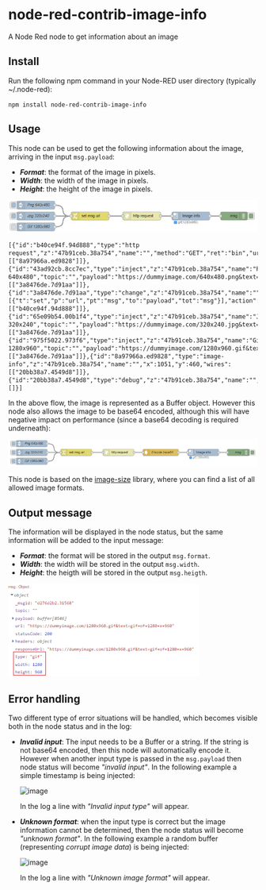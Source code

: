 # node-red-contrib-image-info
A Node Red node to get information about an image

## Install
Run the following npm command in your Node-RED user directory (typically ~/.node-red):
```
npm install node-red-contrib-image-info
```
## Usage
This node can be used to get the following information about the image, arriving in the input `msg.payload`:
+ ***Format***: the format of the image in pixels.
+ ***Width***: the width of the image in pixels.
+ ***Height***: the height of the image in pixels.

![Flow](https://raw.githubusercontent.com/bartbutenaers/node-red-contrib-image-info/master/images/info_flow.png)
```
[{"id":"b40ce94f.94d888","type":"http request","z":"47b91ceb.38a754","name":"","method":"GET","ret":"bin","url":"","tls":"","x":870,"y":460,"wires":[["8a97966a.ed9828"]]},{"id":"43ad92cb.8cc7ec","type":"inject","z":"47b91ceb.38a754","name":"Png 640x480","topic":"","payload":"https://dummyimage.com/640x480.png&text=png+of+640+x+480","payloadType":"str","repeat":"","crontab":"","once":false,"onceDelay":0.1,"x":480,"y":420,"wires":[["3a8476de.7d91aa"]]},{"id":"3a8476de.7d91aa","type":"change","z":"47b91ceb.38a754","name":"","rules":[{"t":"set","p":"url","pt":"msg","to":"payload","tot":"msg"}],"action":"","property":"","from":"","to":"","reg":false,"x":680,"y":460,"wires":[["b40ce94f.94d888"]]},{"id":"65e09b54.00b1f4","type":"inject","z":"47b91ceb.38a754","name":"Jpg 320x240","topic":"","payload":"https://dummyimage.com/320x240.jpg&text=jpg+of+320+x+240","payloadType":"str","repeat":"","crontab":"","once":false,"onceDelay":0.1,"x":480,"y":460,"wires":[["3a8476de.7d91aa"]]},{"id":"975f5022.973f6","type":"inject","z":"47b91ceb.38a754","name":"Gif 1280x960","topic":"","payload":"https://dummyimage.com/1280x960.gif&text=gif+of+1280+x+960","payloadType":"str","repeat":"","crontab":"","once":false,"onceDelay":0.1,"x":480,"y":500,"wires":[["3a8476de.7d91aa"]]},{"id":"8a97966a.ed9828","type":"image-info","z":"47b91ceb.38a754","name":"","x":1051,"y":460,"wires":[["20bb38a7.4549d8"]]},{"id":"20bb38a7.4549d8","type":"debug","z":"47b91ceb.38a754","name":"","active":true,"tosidebar":true,"console":false,"tostatus":false,"complete":"true","x":1209,"y":460,"wires":[]}]
```

In the above flow, the image is represented as a Buffer object.  However this node also allows the image to be base64 encoded, although this will have negative impact on performance (since a base64 decoding is required underneath):

![Flow base64](https://raw.githubusercontent.com/bartbutenaers/node-red-contrib-image-info/master/images/info_flow2.png)

This node is based on the [image-size](https://www.npmjs.com/package/image-size) library, where you can find a list of all allowed image formats.

## Output message
The information will be displayed in the node status, but the same information will be added to the input message:
+ ***Format***: the format will be stored in the output `msg.format`.
+ ***Width***: the width will be stored in the output `msg.width`.
+ ***Height***: the heigth will be stored in the output `msg.heigth`.

![Debug](https://raw.githubusercontent.com/bartbutenaers/node-red-contrib-image-info/master/images/info_debug.png)

## Error handling
Two different type of error situations will be handled, which becomes visible both in the node status and in the log:

+ ***Invalid input***: The input needs to be a Buffer or a string.  If the string is not base64 encoded, then this node will automatically encode it.  However when another input type is passed in the `msg.payload` then node status will become *"invalid input"*.  In the following example a simple timestamp is being injected:

   ![image](https://user-images.githubusercontent.com/14224149/64072876-787b0680-cc96-11e9-9adf-4531df33b58a.png)
   
   In the log a line with *"Invalid input type"* will appear.
   
+ ***Unknown format***: when the input type is correct but the image information cannot be determined, then the node status will become *"unknown format"*.  In the following example a random buffer (representing *corrupt image data*) is being injected:

   ![image](https://user-images.githubusercontent.com/14224149/64073076-5e8ef300-cc99-11e9-926e-fb7e74912e8f.png)

   In the log a line with *"Unknown image format"* will appear.
